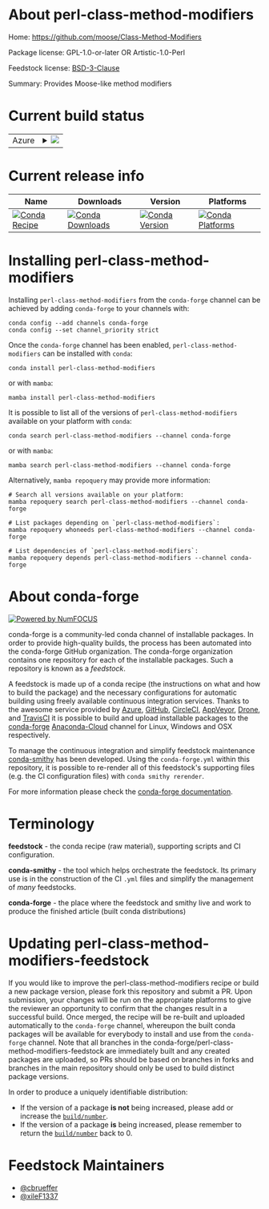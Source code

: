 About perl-class-method-modifiers
=================================

Home: https://github.com/moose/Class-Method-Modifiers

Package license: GPL-1.0-or-later OR Artistic-1.0-Perl

Feedstock license: [BSD-3-Clause](https://github.com/conda-forge/perl-class-method-modifiers-feedstock/blob/main/LICENSE.txt)

Summary: Provides Moose-like method modifiers

Current build status
====================


<table>
    
  <tr>
    <td>Azure</td>
    <td>
      <details>
        <summary>
          <a href="https://dev.azure.com/conda-forge/feedstock-builds/_build/latest?definitionId=17707&branchName=main">
            <img src="https://dev.azure.com/conda-forge/feedstock-builds/_apis/build/status/perl-class-method-modifiers-feedstock?branchName=main">
          </a>
        </summary>
        <table>
          <thead><tr><th>Variant</th><th>Status</th></tr></thead>
          <tbody><tr>
              <td>linux_64</td>
              <td>
                <a href="https://dev.azure.com/conda-forge/feedstock-builds/_build/latest?definitionId=17707&branchName=main">
                  <img src="https://dev.azure.com/conda-forge/feedstock-builds/_apis/build/status/perl-class-method-modifiers-feedstock?branchName=main&jobName=linux&configuration=linux_64_" alt="variant">
                </a>
              </td>
            </tr><tr>
              <td>osx_64</td>
              <td>
                <a href="https://dev.azure.com/conda-forge/feedstock-builds/_build/latest?definitionId=17707&branchName=main">
                  <img src="https://dev.azure.com/conda-forge/feedstock-builds/_apis/build/status/perl-class-method-modifiers-feedstock?branchName=main&jobName=osx&configuration=osx_64_" alt="variant">
                </a>
              </td>
            </tr>
          </tbody>
        </table>
      </details>
    </td>
  </tr>
</table>

Current release info
====================

| Name | Downloads | Version | Platforms |
| --- | --- | --- | --- |
| [![Conda Recipe](https://img.shields.io/badge/recipe-perl--class--method--modifiers-green.svg)](https://anaconda.org/conda-forge/perl-class-method-modifiers) | [![Conda Downloads](https://img.shields.io/conda/dn/conda-forge/perl-class-method-modifiers.svg)](https://anaconda.org/conda-forge/perl-class-method-modifiers) | [![Conda Version](https://img.shields.io/conda/vn/conda-forge/perl-class-method-modifiers.svg)](https://anaconda.org/conda-forge/perl-class-method-modifiers) | [![Conda Platforms](https://img.shields.io/conda/pn/conda-forge/perl-class-method-modifiers.svg)](https://anaconda.org/conda-forge/perl-class-method-modifiers) |

Installing perl-class-method-modifiers
======================================

Installing `perl-class-method-modifiers` from the `conda-forge` channel can be achieved by adding `conda-forge` to your channels with:

```
conda config --add channels conda-forge
conda config --set channel_priority strict
```

Once the `conda-forge` channel has been enabled, `perl-class-method-modifiers` can be installed with `conda`:

```
conda install perl-class-method-modifiers
```

or with `mamba`:

```
mamba install perl-class-method-modifiers
```

It is possible to list all of the versions of `perl-class-method-modifiers` available on your platform with `conda`:

```
conda search perl-class-method-modifiers --channel conda-forge
```

or with `mamba`:

```
mamba search perl-class-method-modifiers --channel conda-forge
```

Alternatively, `mamba repoquery` may provide more information:

```
# Search all versions available on your platform:
mamba repoquery search perl-class-method-modifiers --channel conda-forge

# List packages depending on `perl-class-method-modifiers`:
mamba repoquery whoneeds perl-class-method-modifiers --channel conda-forge

# List dependencies of `perl-class-method-modifiers`:
mamba repoquery depends perl-class-method-modifiers --channel conda-forge
```


About conda-forge
=================

[![Powered by
NumFOCUS](https://img.shields.io/badge/powered%20by-NumFOCUS-orange.svg?style=flat&colorA=E1523D&colorB=007D8A)](https://numfocus.org)

conda-forge is a community-led conda channel of installable packages.
In order to provide high-quality builds, the process has been automated into the
conda-forge GitHub organization. The conda-forge organization contains one repository
for each of the installable packages. Such a repository is known as a *feedstock*.

A feedstock is made up of a conda recipe (the instructions on what and how to build
the package) and the necessary configurations for automatic building using freely
available continuous integration services. Thanks to the awesome service provided by
[Azure](https://azure.microsoft.com/en-us/services/devops/), [GitHub](https://github.com/),
[CircleCI](https://circleci.com/), [AppVeyor](https://www.appveyor.com/),
[Drone](https://cloud.drone.io/welcome), and [TravisCI](https://travis-ci.com/)
it is possible to build and upload installable packages to the
[conda-forge](https://anaconda.org/conda-forge) [Anaconda-Cloud](https://anaconda.org/)
channel for Linux, Windows and OSX respectively.

To manage the continuous integration and simplify feedstock maintenance
[conda-smithy](https://github.com/conda-forge/conda-smithy) has been developed.
Using the ``conda-forge.yml`` within this repository, it is possible to re-render all of
this feedstock's supporting files (e.g. the CI configuration files) with ``conda smithy rerender``.

For more information please check the [conda-forge documentation](https://conda-forge.org/docs/).

Terminology
===========

**feedstock** - the conda recipe (raw material), supporting scripts and CI configuration.

**conda-smithy** - the tool which helps orchestrate the feedstock.
                   Its primary use is in the construction of the CI ``.yml`` files
                   and simplify the management of *many* feedstocks.

**conda-forge** - the place where the feedstock and smithy live and work to
                  produce the finished article (built conda distributions)


Updating perl-class-method-modifiers-feedstock
==============================================

If you would like to improve the perl-class-method-modifiers recipe or build a new
package version, please fork this repository and submit a PR. Upon submission,
your changes will be run on the appropriate platforms to give the reviewer an
opportunity to confirm that the changes result in a successful build. Once
merged, the recipe will be re-built and uploaded automatically to the
`conda-forge` channel, whereupon the built conda packages will be available for
everybody to install and use from the `conda-forge` channel.
Note that all branches in the conda-forge/perl-class-method-modifiers-feedstock are
immediately built and any created packages are uploaded, so PRs should be based
on branches in forks and branches in the main repository should only be used to
build distinct package versions.

In order to produce a uniquely identifiable distribution:
 * If the version of a package **is not** being increased, please add or increase
   the [``build/number``](https://docs.conda.io/projects/conda-build/en/latest/resources/define-metadata.html#build-number-and-string).
 * If the version of a package **is** being increased, please remember to return
   the [``build/number``](https://docs.conda.io/projects/conda-build/en/latest/resources/define-metadata.html#build-number-and-string)
   back to 0.

Feedstock Maintainers
=====================

* [@cbrueffer](https://github.com/cbrueffer/)
* [@xileF1337](https://github.com/xileF1337/)

